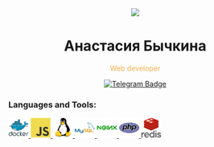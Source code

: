 <div id="header" align="center">
  <img src="https://media.giphy.com/media/v1.Y2lkPTc5MGI3NjExOTUzaGNsb3c0c2E3ZTU0dTB2dDBtZ3cxaGlrNDlzNXpvMWN3OHp6MiZlcD12MV9pbnRlcm5hbF9naWZfYnlfaWQmY3Q9cw/Vq7lT6pSv2tFJaIQx5/giphy.gif" width="100"/>
  <h1 align="center">Анастасия Бычкина</h1>
  <p align="center" style="color:#F5AD4C">Web developer</p>
</div>

<div id="badges"  align="center">
  <a href="https://t.me/lyalinaav">
    <img src="https://img.shields.io/badge/Telegram-blue?style=for-the-badge&logo=telegram&logoColor=white" alt="Telegram Badge"/>
  </a>
</div>

<div align="center">
  <h3 align="left">Languages and Tools:</h3>
  <p align="left"> <a href="https://www.docker.com/" target="_blank" rel="noreferrer"> <img src="https://raw.githubusercontent.com/devicons/devicon/master/icons/docker/docker-original-wordmark.svg" alt="docker" width="40" height="40"/> </a> <a href="https://developer.mozilla.org/en-US/docs/Web/JavaScript" target="_blank" rel="noreferrer"> <img src="https://raw.githubusercontent.com/devicons/devicon/master/icons/javascript/javascript-original.svg" alt="javascript" width="40" height="40"/> </a> <a href="https://www.linux.org/" target="_blank" rel="noreferrer"> <img src="https://raw.githubusercontent.com/devicons/devicon/master/icons/linux/linux-original.svg" alt="linux" width="40" height="40"/> </a> <a href="https://www.mysql.com/" target="_blank" rel="noreferrer"> <img src="https://raw.githubusercontent.com/devicons/devicon/master/icons/mysql/mysql-original-wordmark.svg" alt="mysql" width="40" height="40"/> </a> <a href="https://www.nginx.com" target="_blank" rel="noreferrer"> <img src="https://raw.githubusercontent.com/devicons/devicon/master/icons/nginx/nginx-original.svg" alt="nginx" width="40" height="40"/> </a> <a href="https://www.php.net" target="_blank" rel="noreferrer"> <img src="https://raw.githubusercontent.com/devicons/devicon/master/icons/php/php-original.svg" alt="php" width="40" height="40"/> </a> <a href="https://redis.io" target="_blank" rel="noreferrer"> <img src="https://raw.githubusercontent.com/devicons/devicon/master/icons/redis/redis-original-wordmark.svg" alt="redis" width="40" height="40"/> </a> </p>
</div>

